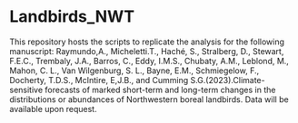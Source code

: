 # Landbirds_NWT
This repository hosts the scripts to replicate the analysis for the following manuscript: 
Raymundo,A., Micheletti.T., Haché, S., Stralberg, D., Stewart, F.E.C., Trembaly, J.A., Barros, C., Eddy, I.M.S., Chubaty, A.M., Leblond, M., Mahon, C. L., Van Wilgenburg, S. L., Bayne, E.M., Schmiegelow, F., Docherty, T.D.S., McIntire, E,J.B., and Cumming S.G.(2023).Climate-sensitive forecasts of marked short-term and long-term changes in the distributions or abundances of Northwestern boreal landbirds.
Data will be available upon request. 
